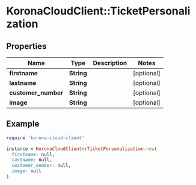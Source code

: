 # KoronaCloudClient::TicketPersonalization

## Properties

| Name | Type | Description | Notes |
| ---- | ---- | ----------- | ----- |
| **firstname** | **String** |  | [optional] |
| **lastname** | **String** |  | [optional] |
| **customer_number** | **String** |  | [optional] |
| **image** | **String** |  | [optional] |

## Example

```ruby
require 'korona-cloud-client'

instance = KoronaCloudClient::TicketPersonalization.new(
  firstname: null,
  lastname: null,
  customer_number: null,
  image: null
)
```

